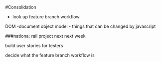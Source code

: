 #Consolidation

- look up feature branch workflow

DOM -document object model - things that can be changed by javascript

###nationa; rail project next next week

build user stories for testers

decide what the feature branch workflow is

